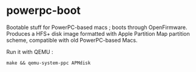 # powerpc-boot
Bootable stuff for PowerPC-based macs ; boots through OpenFirmware.
Produces a HFS+ disk image formatted with Apple Partition Map partition scheme, compatible with old PowerPC-based Macs.

Run it with QEMU :

```make && qemu-system-ppc APMdisk```
